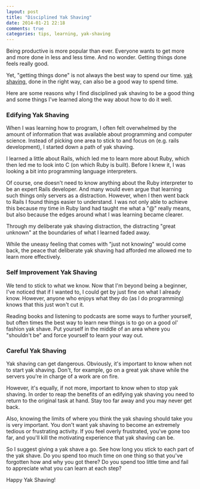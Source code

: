 ```yaml
---
layout: post
title: "Disciplined Yak Shaving"
date: 2014-01-21 22:18
comments: true
categories: tips, learning, yak-shaving
---
```


Being productive is more popular than ever. Everyone wants to get more and more done in
less and less time. And no wonder. Getting things done feels really good.

Yet, "getting things done" is not always the best way to spend our time.
[yak shaving](http://www.urbandictionary.com/define.php?term=yak%20shaving),
done in the right way, can also be a good way to spend time.

Here are some reasons why I find disciplined yak shaving to be a good thing and
some things I've learned along the way about how to do it well.

### Edifying Yak Shaving

When I was learning how to program, I often felt overwhelmed by the amount of
information that was available about programming and computer science. Instead
of picking one area to stick to and focus on (e.g. rails development), I started down a
path of yak shaving.

I learned a little about Rails, which led me to learn more about Ruby, which then led
me to look into C (on which Ruby is built). Before I knew it, I was looking a
bit into programming language interpreters.

Of course, one doesn't need to know anything about the Ruby interpreter to be
an expert Rails developer. And many would even argue that learning such things
only servers as a distraction. However, when I then went back to Rails I found things easier
to understand. I was not only able to achieve this because my time in Ruby land
had taught me what a "@" really means, but also because the edges around what
I was learning became clearer.

Through my deliberate yak shaving distraction, the distracting "great unknown"
at the boundaries of what I learned faded away.

While the uneasy feeling that comes with "just not knowing" would come back,
the peace that deliberate yak shaving had afforded me allowed me to learn
more effectively.

### Self Improvement Yak Shaving

We tend to stick to what we know. Now that I'm beyond being a beginner, I've
noticed that if I wanted to, I could get by just fine on what I already know.
However, anyone who enjoys what they do (as I do programming) knows that this
just won't cut it.

Reading books and listening to podcasts are some ways to further yourself, but
often times the best way to learn new things is to go on a good ol' fashion yak
shave. Put yourself in the middle of an area where you "shouldn't be" and force
yourself to learn your way out.

### Careful Yak Shaving

Yak shaving can get dangerous. Obviously, it's important to know when not to
start yak shaving. Don't, for example, go on a great yak shave while the
servers you're in charge of a work are on fire.

However, it's equally, if not more, important to know when to stop yak shaving.
In order to reap the benefits of an edifying yak shaving you need to return to
the original task at hand. Stay too far away and you may never get back.

Also, knowing the limits of where you think the yak shaving should take you
is very important. You don't want yak shaving to become an extremely tedious or
frustrating activity. If you feel overly frustrated, you've gone too far, and
you'll kill the motivating experience that yak shaving can be.

So I suggest giving a yak shave a go. See how long you stick to each part of
the yak shave. Do you spend too much time on one thing so that you've forgotten
how and why you got there? Do you spend too little time and fail to appreciate
what you can learn at each step?

Happy Yak Shaving!
